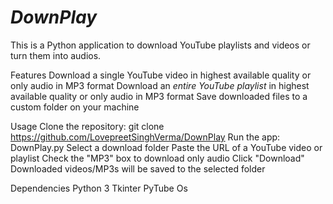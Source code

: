 # *DownPlay*
This is a Python application to download YouTube playlists and videos or turn them into audios.

Features
Download a single YouTube video in highest available quality or only audio in MP3 format
Download an *entire YouTube playlist* in highest available quality or only audio in MP3 format
Save downloaded files to a custom folder on your machine

Usage
Clone the repository: git clone https://github.com/LovepreetSinghVerma/DownPlay
Run the app: DownPlay.py
Select a download folder
Paste the URL of a YouTube video or playlist
Check the "MP3" box to download only audio
Click "Download"
Downloaded videos/MP3s will be saved to the selected folder

Dependencies
Python 3
Tkinter
PyTube
Os
